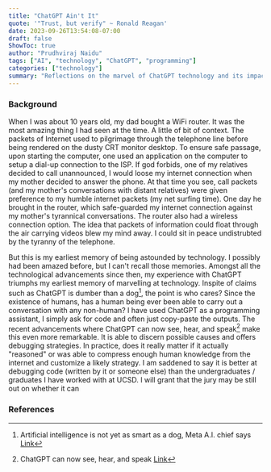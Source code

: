 ```yaml
---
title: "ChatGPT Ain't It"
quote: '"Trust, but verify" ~ Ronald Reagan'
date: 2023-09-26T13:54:08-07:00
draft: false
ShowToc: true
author: "Prudhviraj Naidu"
tags: ["AI", "technology", "ChatGPT", "programming"]
categories: ["technology"]
summary: "Reflections on the marvel of ChatGPT technology and its impact on programming and debugging."
---
```


### Background

When I was about 10 years old, my dad bought a WiFi router. It was the most amazing thing I had seen at the time. A little of bit of context. 
The packets of Internet used to pilgrimage through the telephone line before being rendered on the dusty CRT monitor desktop. To ensure safe passage, upon starting the computer, one used an application on the computer to setup a dial-up connection to the ISP. If god forbids, one of my relatives decided to call unannounced, I would loose my internet connection when my mother decided to answer the phone. At that time you see, call packets (and my mother's conversations with distant relatives) were given preference to my humble internet packets (my net surfing time). One day he brought in the router, which safe-guarded my internet connection against my mother's tyrannical conversations. The router also had a wireless connection option. The idea that packets of information could float through the air carrying videos blew my mind away. I could sit in peace undistrubted by the tyranny of the telephone. 

But this is my earliest memory of being astounded by technology. I possibly had been amazed before, but I can't recall those memories. Amongst all the technological advancements since then, my experience with ChatGPT triumphs my earliest memory of marvelling at technology. Inspite of claims such as ChatGPT is dumber than a dog[^2], the point is who cares? Since the existence of humans, has a human being ever been able to carry out a conversation with any non-human? I have used ChatGPT as a programming assistant, I simply ask for code and often just copy-paste the outputs. The recent advancements where ChatGPT can now see, hear, and speak[^1] make this even more remarkable. It is able to discern possible causes and offers debugging strategies. In practice, does it really matter if it actually "reasoned" or was able to compress enough human knowledge from the internet and customize a likely strategy. I am saddened to say it is better at debugging code (written by it or someone else) than the undergraduates / graduates I have worked with at UCSD. I will grant that the jury may be still out on whether it can 

### References

[^1]: ChatGPT can now see, hear, and speak [Link](https://openai.com/blog/chatgpt-can-now-see-hear-and-speak)

[^2]: Artificial intelligence is not yet as smart as a dog, Meta A.I. chief says [Link](https://www.cnbc.com/2023/06/15/ai-is-not-even-at-dog-level-intelligence-yet-meta-ai-chief.html)
